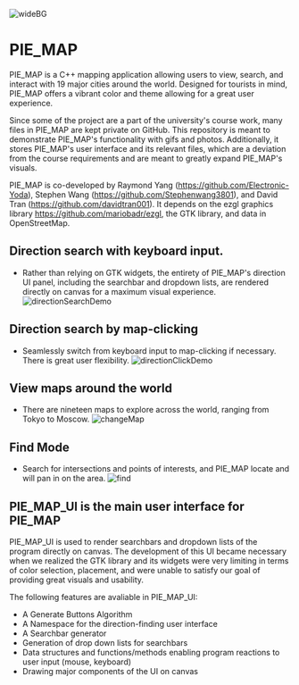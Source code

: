 ![wideBG](https://user-images.githubusercontent.com/83682911/131602318-140a58d3-aead-448e-a32a-3c14120a7b1b.png)
# PIE_MAP
PIE_MAP is a C++ mapping application allowing users to view, search, and interact with 19 major cities around the world. Designed for tourists in mind, PIE_MAP offers a vibrant color and theme allowing for a great user experience.

Since some of the project are a part of the university's course work, many files in PIE_MAP are kept private on GitHub. This repository is meant to demonstrate PIE_MAP's functionality with gifs and photos. Additionally, it stores PIE_MAP's user interface and its relevant files, which are a deviation from the course requirements and are meant to greatly expand PIE_MAP's visuals.

PIE_MAP is co-developed by Raymond Yang (https://github.com/Electronic-Yoda), Stephen Wang (https://github.com/Stephenwang3801), and David Tran (https://github.com/davidtran001). 
It depends on the ezgl graphics library https://github.com/mariobadr/ezgl, the GTK library, and data in OpenStreetMap. 

##  Direction search with keyboard input. 
- Rather than relying on GTK widgets, the entirety of PIE_MAP's direction UI panel, including the searchbar and dropdown lists, are rendered directly on canvas for a maximum visual experience.
![directionSearchDemo](https://user-images.githubusercontent.com/83682911/131556822-f00dc2c3-176e-4af3-baab-fcf0858ea44a.gif)

## Direction search by map-clicking
- Seamlessly switch from keyboard input to map-clicking if necessary. There is great user flexibility.
![directionClickDemo](https://user-images.githubusercontent.com/83682911/131544710-124dc925-d471-421c-a030-11d368217312.gif)

## View maps around the world
- There are nineteen maps to explore across the world, ranging from Tokyo to Moscow.
![changeMap](https://user-images.githubusercontent.com/83682911/131564900-36bd6012-f45c-48a2-a6d4-235acb9082f6.png)

## Find Mode
- Search for intersections and points of interests, and PIE_MAP locate and will pan in on the area.
![find](https://user-images.githubusercontent.com/83682911/131563107-28ec23ba-f44e-4045-9aa0-7b6a65dfded0.png)

## PIE_MAP_UI is the main user interface for PIE_MAP
PIE_MAP_UI is used to render searchbars and dropdown lists of the program directly on canvas. The development of this UI became necessary when we realized the GTK library and its widgets were very limiting in terms of color selection, placement, and were unable to satisfy our goal of providing great visuals and usability. 

The following features are avaliable in PIE_MAP_UI:
- A Generate Buttons Algorithm
- A Namespace for the direction-finding user interface
- A Searchbar generator
- Generation of drop down lists for searchbars
- Data structures and functions/methods enabling program reactions to user input (mouse, keyboard)
- Drawing major components of the UI on canvas

